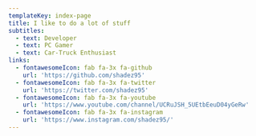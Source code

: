 ```yaml
---
templateKey: index-page
title: I like to do a lot of stuff
subtitles:
  - text: Developer
  - text: PC Gamer
  - text: Car-Truck Enthusiast
links:
  - fontawesomeIcon: fab fa-3x fa-github
    url: 'https://github.com/shadez95'
  - fontawesomeIcon: fab fa-3x fa-twitter
    url: 'https://twitter.com/shadez95'
  - fontawesomeIcon: fab fa-3x fa-youtube
    url: 'https://www.youtube.com/channel/UCRuJSH_5UEtbEeuD04yGeRw'
  - fontawesomeIcon: fab fa-3x fa-instagram
    url: 'https://www.instagram.com/shadez95/'
---
```


